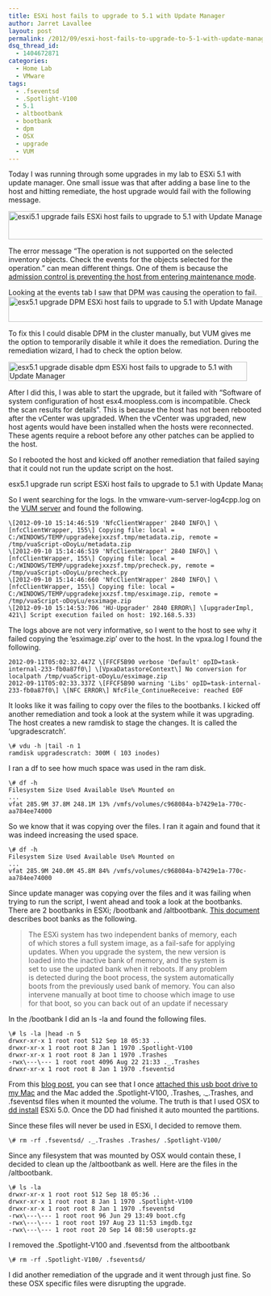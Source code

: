 ```yaml
---
title: ESXi host fails to upgrade to 5.1 with Update Manager
author: Jarret Lavallee
layout: post
permalink: /2012/09/esxi-host-fails-to-upgrade-to-5-1-with-update-manager/
dsq_thread_id:
  - 1404672871
categories:
  - Home Lab
  - VMware
tags:
  - .fseventsd
  - .Spotlight-V100
  - 5.1
  - altbootbank
  - bootbank
  - dpm
  - OSX
  - upgrade
  - VUM
---
```

Today I was running through some upgrades in my lab to ESXi 5.1 with update manager. One small issue was that after adding a base line to the host and hitting remediate, the host upgrade would fail with the following message.

<a href="https://googledrive.com/host/0BxotWZXnwSAGSS1qRE02eWVrU28/2012-09-esxi5.1-upgrade-fails.png" onclick="javascript:_gaq.push(['_trackEvent','outbound-article','https://googledrive.com/host/0BxotWZXnwSAGSS1qRE02eWVrU28/2012-09-esxi5.1-upgrade-fails.png']);"><img class="aligncenter size-full wp-image-3534" title="esxi5.1 upgrade fails" src="https://googledrive.com/host/0BxotWZXnwSAGSS1qRE02eWVrU28/2012-09-esxi5.1-upgrade-fails.png" alt="esxi5.1 upgrade fails ESXi host fails to upgrade to 5.1 with Update Manager" width="651" height="56" /></a>

The error message &#8220;The operation is not supported on the selected inventory objects. Check the events for the objects selected for the operation.&#8221; can mean different things. One of them is because the <a href="http://kb.vmware.com/kb/1024331" onclick="javascript:_gaq.push(['_trackEvent','outbound-article','http://kb.vmware.com/kb/1024331']);" target="_blank">admission control is preventing the host from entering maintenance mode</a>.

Looking at the events tab I saw that DPM was causing the operation to fail.  
<a href="https://googledrive.com/host/0BxotWZXnwSAGSS1qRE02eWVrU28/2012-09-esx5.1-upgrade-DPM.png" onclick="javascript:_gaq.push(['_trackEvent','outbound-article','https://googledrive.com/host/0BxotWZXnwSAGSS1qRE02eWVrU28/2012-09-esx5.1-upgrade-DPM.png']);"><img class="aligncenter size-full wp-image-3535" title="esx5.1 upgrade DPM" src="https://googledrive.com/host/0BxotWZXnwSAGSS1qRE02eWVrU28/2012-09-esx5.1-upgrade-DPM.png" alt="esx5.1 upgrade DPM ESXi host fails to upgrade to 5.1 with Update Manager" width="748" height="50" /></a>

To fix this I could disable DPM in the cluster manually, but VUM gives me the option to temporarily disable it while it does the remediation. During the remediation wizard, I had to check the option below.

<a href="https://googledrive.com/host/0BxotWZXnwSAGSS1qRE02eWVrU28/2012-09-esx5.1-upgrade-disable-dpm.png" onclick="javascript:_gaq.push(['_trackEvent','outbound-article','https://googledrive.com/host/0BxotWZXnwSAGSS1qRE02eWVrU28/2012-09-esx5.1-upgrade-disable-dpm.png']);"><img class="aligncenter size-full wp-image-3536" title="esx5.1 upgrade disable dpm" src="https://googledrive.com/host/0BxotWZXnwSAGSS1qRE02eWVrU28/2012-09-esx5.1-upgrade-disable-dpm.png" alt="esx5.1 upgrade disable dpm ESXi host fails to upgrade to 5.1 with Update Manager" width="473" height="38" /></a>

After I did this, I was able to start the upgrade, but it failed with &#8220;Software of system configuration of host esx4.moopless.com is incompatible. Check the scan results for details&#8221;. This is because the host has not been rebooted after the vCenter was upgraded. When the vCenter was upgraded, new host agents would have been installed when the hosts were reconnected. These agents require a reboot before any other patches can be applied to the host.

So I rebooted the host and kicked off another remediation that failed saying that it could not run the update script on the host.

<a href="https://googledrive.com/host/0BxotWZXnwSAGSS1qRE02eWVrU28/2012-09-esx5.1-upgrade-run-script.png" onclick="javascript:_gaq.push(['_trackEvent','outbound-article','https://googledrive.com/host/0BxotWZXnwSAGSS1qRE02eWVrU28/2012-09-esx5.1-upgrade-run-script.png']);"><img class="aligncenter size-full wp-image-3540" title="esx5.1 upgrade run script" src="https://googledrive.com/host/0BxotWZXnwSAGSS1qRE02eWVrU28/2012-09-esx5.1-upgrade-run-script.png" alt="esx5.1 upgrade run script ESXi host fails to upgrade to 5.1 with Update Manager" width="872" height="17" /></a>

So I went searching for the logs. In the vmware-vum-server-log4cpp.log on the <a href="http://kb.vmware.com/kb/1003693" onclick="javascript:_gaq.push(['_trackEvent','outbound-article','http://kb.vmware.com/kb/1003693']);" target="_blank">VUM server</a> and found the following.

	  
	\[2012-09-10 15:14:46:519 'NfcClientWrapper' 2840 INFO\] \[nfcClientWrapper, 155\] Copying file: local = C:/WINDOWS/TEMP/upgradekejxxzsf.tmp/metadata.zip, remote = /tmp/vuaScript-oDoyLu/metadata.zip  
	\[2012-09-10 15:14:46:519 'NfcClientWrapper' 2840 INFO\] \[nfcClientWrapper, 155\] Copying file: local = C:/WINDOWS/TEMP/upgradekejxxzsf.tmp/precheck.py, remote = /tmp/vuaScript-oDoyLu/precheck.py  
	\[2012-09-10 15:14:46:660 'NfcClientWrapper' 2840 INFO\] \[nfcClientWrapper, 155\] Copying file: local = C:/WINDOWS/TEMP/upgradekejxxzsf.tmp/esximage.zip, remote = /tmp/vuaScript-oDoyLu/esximage.zip  
	\[2012-09-10 15:14:53:706 'HU-Upgrader' 2840 ERROR\] \[upgraderImpl, 421\] Script execution failed on host: 192.168.5.33)  
	

The logs above are not very informative, so I went to the host to see why it failed copying the &#8216;esximage.zip&#8217; over to the host. In the vpxa.log I found the following.

	  
	2012-09-11T05:02:32.447Z \[FFCF5B90 verbose 'Default' opID=task-internal-233-fb0a87f0\] \[VpxaDatastoreContext\] No conversion for localpath /tmp/vuaScript-oDoyLu/esximage.zip  
	2012-09-11T05:02:33.337Z \[FFCF5B90 warning 'Libs' opID=task-internal-233-fb0a87f0\] \[NFC ERROR\] NfcFile_ContinueReceive: reached EOF  
	

It looks like it was failing to copy over the files to the bootbanks. I kicked off another remediation and took a look at the system while it was upgrading. The host creates a new ramdisk to stage the changes. It is called the &#8216;upgradescratch&#8217;.

	  
	\# vdu -h |tail -n 1  
	ramdisk upgradescratch: 300M ( 103 inodes)  
	

I ran a df to see how much space was used in the ram disk.

	  
	\# df -h  
	Filesystem Size Used Available Use% Mounted on  
	...  
	vfat 285.9M 37.8M 248.1M 13% /vmfs/volumes/c968084a-b7429e1a-770c-aa784ee74000  
	

So we know that it was copying over the files. I ran it again and found that it was indeed increasing the used space.

	  
	\# df -h  
	Filesystem Size Used Available Use% Mounted on  
	...  
	vfat 285.9M 240.0M 45.8M 84% /vmfs/volumes/c968084a-b7429e1a-770c-aa784ee74000  
	

Since update manager was copying over the files and it was failing when trying to run the script, I went ahead and took a look at the bootbanks. There are 2 bootbanks in ESXi; /bootbank and /altbootbank. <a href="http://www.vmware.com/files/pdf/ESXi_architecture.pdf" onclick="javascript:_gaq.push(['_trackEvent','download','http://www.vmware.com/files/pdf/ESXi_architecture.pdf']);" target="_blank">This document</a> describes boot banks as the following.

> The ESXi system has two independent banks of memory, each  
> of which stores a full system image, as a fail-safe for applying  
> updates. When you upgrade the system, the new version is  
> loaded into the inactive bank of memory, and the system is  
> set to use the updated bank when it reboots. If any problem  
> is detected during the boot process, the system automatically  
> boots from the previously used bank of memory. You can also  
> intervene manually at boot time to choose which image to use  
> for that boot, so you can back out of an update if necessary

In the /bootbank I did an ls -la and found the following files.

	  
	\# ls -la |head -n 5  
	drwxr-xr-x 1 root root 512 Sep 18 05:33 ..  
	drwxr-xr-x 1 root root 8 Jan 1 1970 .Spotlight-V100  
	drwxr-xr-x 1 root root 8 Jan 1 1970 .Trashes  
	-rwx\---\--- 1 root root 4096 Aug 22 21:33 ._.Trashes  
	drwxr-xr-x 1 root root 8 Jan 1 1970 .fseventsd  
	

From this <a href="http://coolestguyplanettech.com/downtown/spotlight-out-control-mac-os-x-lion-107" onclick="javascript:_gaq.push(['_trackEvent','outbound-article','http://coolestguyplanettech.com/downtown/spotlight-out-control-mac-os-x-lion-107']);" target="_blank" class="broken_link">blog post</a>, you can see that I once <a href="http://www.ghacks.net/2009/08/19/spotlight-v100-and-trashes-folders-on-usb-flash-drives/" onclick="javascript:_gaq.push(['_trackEvent','outbound-article','http://www.ghacks.net/2009/08/19/spotlight-v100-and-trashes-folders-on-usb-flash-drives/']);" target="_blank">attached this usb boot drive to my Mac</a> and the Mac added the .Spotlight-V100, .Trashes, ._.Trashes, and .fseventsd files when it mounted the volume. The truth is that I used OSX to <a href="http://vmwire.com/2011/09/11/creating-vsphere-5-esxi-embedded-usb-stick/" onclick="javascript:_gaq.push(['_trackEvent','outbound-article','http://vmwire.com/2011/09/11/creating-vsphere-5-esxi-embedded-usb-stick/']);" target="_blank">dd install</a> ESXi 5.0. Once the DD had finished it auto mounted the partitions.

Since these files will never be used in ESXi, I decided to remove them.

	  
	\# rm -rf .fseventsd/ ._.Trashes .Trashes/ .Spotlight-V100/  
	

Since any filesystem that was mounted by OSX would contain these, I decided to clean up the /altbootbank as well. Here are the files in the /altbootbank.

	  
	\# ls -la  
	drwxr-xr-x 1 root root 512 Sep 18 05:36 ..  
	drwxr-xr-x 1 root root 8 Jan 1 1970 .Spotlight-V100  
	drwxr-xr-x 1 root root 8 Jan 1 1970 .fseventsd  
	-rwx\---\--- 1 root root 96 Jun 29 13:49 boot.cfg  
	-rwx\---\--- 1 root root 197 Aug 23 11:53 imgdb.tgz  
	-rwx\---\--- 1 root root 20 Sep 14 08:50 useropts.gz  
	

I removed the .Spotlight-V100 and .fseventsd from the altbootbank

	  
	\# rm -rf .Spotlight-V100/ .fseventsd/  
	

I did another remediation of the upgrade and it went through just fine. So these OSX specific files were disrupting the upgrade.

<p class="wp-flattr-button">
  <a class="FlattrButton" style="display:none;" href="http://virtuallyhyper.com/2012/09/esxi-host-fails-to-upgrade-to-5-1-with-update-manager/" title=" ESXi host fails to upgrade to 5.1 with Update Manager" rev="flattr;uid:virtuallyhyper;language:en_GB;category:text;tags:.fseventsd,.Spotlight-V100,5.1,altbootbank,bootbank,dpm,OSX,upgrade,VUM,blog;button:compact;">Today I was running through some upgrades in my lab to ESXi 5.1 with update manager. One small issue was that after adding a base line to the host and...</a>
</p>
